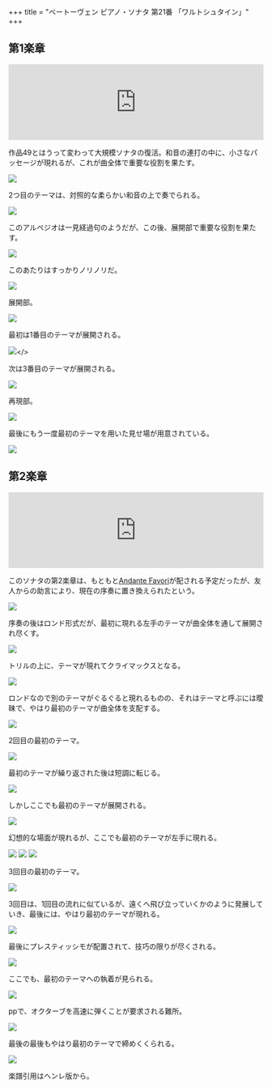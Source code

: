 +++
title = "ベートーヴェン ピアノ・ソナタ 第21番 「ワルトシュタイン」"
+++

## 第1楽章

<iframe allow="autoplay *; encrypted-media *;" frameborder="0" height="150" style="width:100%;max-width:660px;overflow:hidden;background:transparent;" sandbox="allow-forms allow-popups allow-same-origin allow-scripts allow-storage-access-by-user-activation allow-top-navigation-by-user-activation" src="https://embed.music.apple.com/us/album/piano-sonata-no-21-in-c-major-op-53-waldstein-i-allegro/960633853?i=960634124&app=music"></iframe>

作品49とはうって変わって大規模ソナタの復活。和音の連打の中に、小さなパッセージが現れるが、これが曲全体で重要な役割を果たす。

<img src="945.jpg">

2つ目のテーマは、対照的な柔らかい和音の上で奏でられる。

<img src="944.jpg">

このアルペジオは一見経過句のようだが、この後、展開部で重要な役割を果たす。

<img src="949.jpg">

このあたりはすっかりノリノリだ。

<img src="946.jpg">

展開部。

<img src="947.jpg">

最初は1番目のテーマが展開される。

<img src="948.jpg"></>

次は3番目のテーマが展開される。

<img src="951.jpg">

再現部。

<img src="950.jpg">

最後にもう一度最初のテーマを用いた見せ場が用意されている。

<img src="952.jpg">

## 第2楽章

<iframe allow="autoplay *; encrypted-media *;" frameborder="0" height="150" style="width:100%;max-width:660px;overflow:hidden;background:transparent;" sandbox="allow-forms allow-popups allow-same-origin allow-scripts allow-storage-access-by-user-activation allow-top-navigation-by-user-activation" src="https://embed.music.apple.com/us/album/piano-sonata-no-21-in-c-major-op-53-waldstein-ii-introduzione/960633853?i=960634125&app=music"></iframe></div>

このソナタの第2楽章は、もともと<a href="https://en.wikipedia.org/wiki/Andante_favori">Andante Favori</a>が配される予定だったが、友人からの助言により、現在の序奏に置き換えられたという。

<img src="956.jpg">

序奏の後はロンド形式だが、最初に現れる左手のテーマが曲全体を通して展開され尽くす。

<img src="957.jpg">

トリルの上に、テーマが現れてクライマックスとなる。

<img src="958.jpg">

ロンドなので別のテーマがぐるぐると現れるものの、それはテーマと呼ぶには曖昧で、やはり最初のテーマが曲全体を支配する。

<img src="954.jpg">

2回目の最初のテーマ。

<img src="955.jpg">

最初のテーマが繰り返された後は短調に転じる。

<img src="953.jpg">

しかしここでも最初のテーマが展開される。

<img src="961.jpg">

幻想的な場面が現れるが、ここでも最初のテーマが左手に現れる。

<img src="960.jpg">
<img src="959.jpg">
<img src="962.jpg">

3回目の最初のテーマ。

<img src="964.jpg">

3回目は、1回目の流れに似ているが、遠くへ飛び立っていくかのように発展していき、最後には、やはり最初のテーマが現れる。

<img src="963.jpg">

最後にプレスティッシモが配置されて、技巧の限りが尽くされる。

<img src="966.jpg">

ここでも、最初のテーマへの執着が見られる。

<img src="965.jpg">

ppで、オクターブを高速に弾くことが要求される難所。

<img src="967.jpg">

最後の最後もやはり最初のテーマで締めくくられる。

<img src="968.jpg">

楽譜引用はヘンレ版から。
